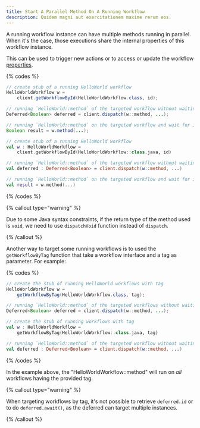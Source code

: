 ```yaml
---
title: Start A Parallel Method On A Running Workflow
description: Quidem magni aut exercitationem maxime rerum eos.
---
```


A running workflow instance can have multiple methods running in parallel.
When it's the case, those executions share the internal properties of this workflow instance.

This can be used to trigger new actions or to access or update the workflow [properties](/docs/workflows/properties).

{% codes %}

```java
// create stub of a running HelloWorld workflow
HelloWorldWorkflow w = 
    client.getWorkflowById(HelloWorldWorkflow.class, id);

// running `HelloWorld::method` of the targeted workflow without waiting for the result
Deferred<Boolean> deferred = client.dispatch(w::method, ...);

// running `HelloWorld::method` on the targeted workflow and wait for its boolean result
Boolean result = w.method(...);
```

```kotlin
// create stub of a running HelloWorld workflow
val w : HelloWorldWorkflow =
    client.getWorkflowById(HelloWorldWorkflow::class.java, id)

// running `HelloWorld::method` of the targeted workflow without waiting for the result
val deferred : Deferred<Boolean> = client.dispatch(w::method, ...)

// running `HelloWorld::method` on the targeted workflow and wait for its boolean result
val result = w.method(...)
```

{% /codes %}

{% callout type="warning"  %}

Due to some Java syntax constraints, if the return type of the method used is `void`, we need to use `dispatchVoid` function instead of `dispatch`.

{% /callout  %}

Another way to target some running workflows is to used the `getWorkflowByTag` function that take a workflow interface and a tag as parameter. For example:

{% codes %}

```java
// create the stub of running HelloWorld workflows with tag
HelloWorldWorkflow w =
    getWorkflowByTag(HelloWorldWorkflow.class, tag);

// running `HelloWorld::method` of the targeted workflows without waiting for the boolean result
Deferred<Boolean> deferred = client.dispatch(w::method, ...);
```

```kotlin
// create the stub of running workflows with tag
val w : HelloWorldWorkflow =
    getWorkflowByTag(HelloWorldWorkflow::class.java, tag)

// running `HelloWorld::method` of the targeted workflow without waiting for the boolean result
val deferred : Deferred<Boolean> = client.dispatch(w::method, ...)
```

{% /codes %}

In the example above, the "HelloWorldWorkflow::method" will run on _all_ workflows having the provided tag.

{% callout type="warning"  %}

When targeting workflows by tag, it's not possible to retrieve `deferred.id` or to do `deferred.await()`,
 as the deferred can target multiple instances.

{% /callout  %}


